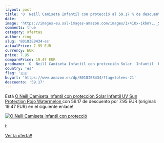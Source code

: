 ```yaml
---
layout: post
title: 'O  Neill Camiseta Infantil con protecció al 59.17 % de descuento'
date: 
image: 'https://images-eu.ssl-images-amazon.com/images/I/41Ox-1kbnYL._SL200_.jpg'
comments: true
category: ofertas
author: ring
slug: 'B018IE8434-es'
actualPrice: 7.95 EUR
currency: EUR
price: 7.95
comparePrice: 19.47 EUR
prodname: 'O  Neill Camiseta Infantil con protección Solar  Infantil  UV Sun Protection  Rojo  Watermelon '
country: 'es'
flag: '🇪🇸'
buyurl: 'https://www.amazon.es/dp/B018IE8434/?tag=tolees-21'
descuento: '59.17'
---
```


Está [O  Neill Camiseta Infantil con protección Solar  Infantil  UV Sun Protection  Rojo  Watermelon ](https://www.amazon.es/dp/B018IE8434/?tag=tolees-21) con 59.17 de descuento por 7.95 EUR (original: 19.47 EUR) en el siguiente enlace!

[![O  Neill Camiseta Infantil con protecció](https://images-eu.ssl-images-amazon.com/images/I/41Ox-1kbnYL._SL200_.jpg)](https://www.amazon.es/dp/B018IE8434/?tag=tolees-21)

ℹ️:


[Ver la oferta!!](https://www.amazon.es/dp/B018IE8434/?tag=tolees-21)
